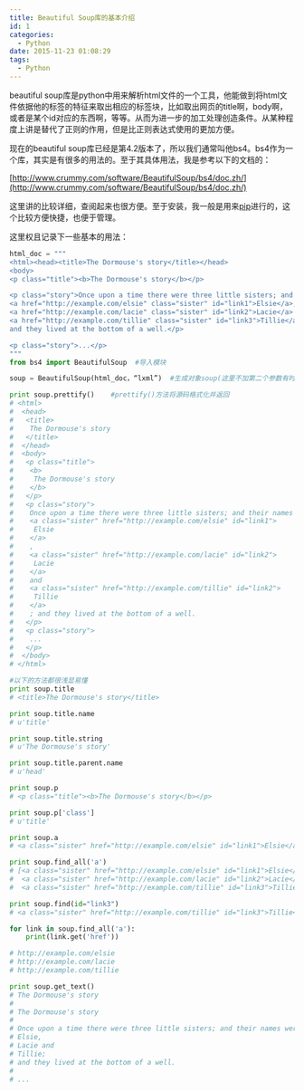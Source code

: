 ```yaml
---
title: Beautiful Soup库的基本介绍
id: 1
categories:
  - Python
date: 2015-11-23 01:08:29
tags:
  - Python
---
```


beautiful soup库是python中用来解析html文件的一个工具，他能做到将html文件依据他的标签的特征来取出相应的标签块，比如取出网页的title啊，body啊，或者是某个id对应的东西啊，等等。从而为进一步的加工处理创造条件。从某种程度上讲是替代了正则的作用，但是比正则表达式使用的更加方便。

现在的beautiful soup库已经是第4.2版本了，所以我们通常叫他bs4。bs4作为一个库，其实是有很多的用法的。至于其具体用法，我是参考以下的文档的：

[http://www.crummy.com/software/BeautifulSoup/bs4/doc.zh/](http://www.crummy.com/software/BeautifulSoup/bs4/doc.zh/)

这里讲的比较详细，查阅起来也很方便。至于安装，我一般是用来[pip](/2015/11/23/1/5)进行的，这个比较方便快捷，也便于管理。

这里权且记录下一些基本的用法：
```python
html_doc = """
<html><head><title>The Dormouse's story</title></head>
<body>
<p class="title"><b>The Dormouse's story</b></p>

<p class="story">Once upon a time there were three little sisters; and their names were
<a href="http://example.com/elsie" class="sister" id="link1">Elsie</a>,
<a href="http://example.com/lacie" class="sister" id="link2">Lacie</a> and
<a href="http://example.com/tillie" class="sister" id="link3">Tillie</a>;
and they lived at the bottom of a well.</p>

<p class="story">...</p>
"""
from bs4 import BeautifulSoup  #导入模块

soup = BeautifulSoup(html_doc，“lxml”)  #生成对象soup(这里不加第二个参数有时候会报warning)

print soup.prettify()    #prettify()方法将源码格式化并返回
# <html>
#  <head>
#   <title>
#    The Dormouse's story
#   </title>
#  </head>
#  <body>
#   <p class="title">
#    <b>
#     The Dormouse's story
#    </b>
#   </p>
#   <p class="story">
#    Once upon a time there were three little sisters; and their names were
#    <a class="sister" href="http://example.com/elsie" id="link1">
#     Elsie
#    </a>
#    ,
#    <a class="sister" href="http://example.com/lacie" id="link2">
#     Lacie
#    </a>
#    and
#    <a class="sister" href="http://example.com/tillie" id="link2">
#     Tillie
#    </a>
#    ; and they lived at the bottom of a well.
#   </p>
#   <p class="story">
#    ...
#   </p>
#  </body>
# </html>

#以下的方法都很浅显易懂
print soup.title    
# <title>The Dormouse's story</title>

print soup.title.name
# u'title'

print soup.title.string
# u'The Dormouse's story'

print soup.title.parent.name
# u'head'

print soup.p
# <p class="title"><b>The Dormouse's story</b></p>

print soup.p['class']
# u'title'

print soup.a
# <a class="sister" href="http://example.com/elsie" id="link1">Elsie</a>

print soup.find_all('a')
# [<a class="sister" href="http://example.com/elsie" id="link1">Elsie</a>,
#  <a class="sister" href="http://example.com/lacie" id="link2">Lacie</a>,
#  <a class="sister" href="http://example.com/tillie" id="link3">Tillie</a>]

print soup.find(id="link3")
# <a class="sister" href="http://example.com/tillie" id="link3">Tillie</a>

for link in soup.find_all('a'):
    print(link.get('href'))

# http://example.com/elsie
# http://example.com/lacie
# http://example.com/tillie

print soup.get_text()
# The Dormouse's story
#
# The Dormouse's story
#
# Once upon a time there were three little sisters; and their names were
# Elsie,
# Lacie and
# Tillie;
# and they lived at the bottom of a well.
#
# ...

```